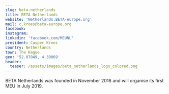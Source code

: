 ```yaml
---
slug: beta-netherlands
title: BETA Netherlands
website: 'Netherlands.BETA-europe.org'
mail: c.kroes@beta-europe.org
facebook:
instagram:
linkedin: 'facebook.com/MEUNL'
president: Casper Kroes
country: Netherlands
town: The Hague
geo: '52.07049, 4.30069'
header:
  teaser: /assets/images/beta_netherlands_logo_colored.png
---
```

BETA Netherlands was founded in November 2018 and will organise its first MEU in July 2019.
